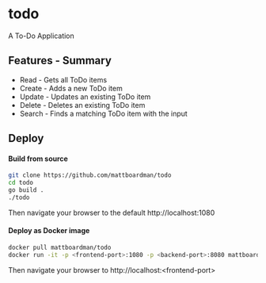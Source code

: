 # todo
A To-Do Application

## Features - Summary
* Read - Gets all ToDo items
* Create - Adds a new ToDo item
* Update - Updates an existing ToDo item
* Delete - Deletes an existing ToDo item
* Search - Finds a matching ToDo item with the input 
  
## Deploy
#### Build from source

````bash
git clone https://github.com/mattboardman/todo
cd todo
go build .
./todo
````
Then navigate your browser to the default http://localhost:1080

#### Deploy as Docker image

````bash
docker pull mattboardman/todo
docker run -it -p <frontend-port>:1080 -p <backend-port>:8080 mattboardman/todo
````
Then navigate your browser to http://localhost:\<frontend-port\>


